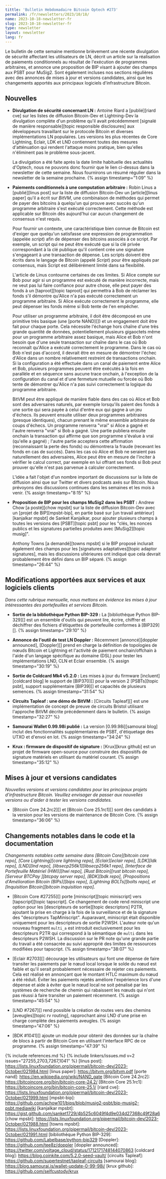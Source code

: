 ```yaml
---
tittle: 'Bulletin Hebdomadaire Bitcoin Optech #273'
permalink: /fr/newsletters/2023/10/18/
name: 2023-10-18-newsletter-fr
slug: 2023-10-18-newsletter-fr
type: newsletter
layout: newsletter
lang: fr
---
```

Le bulletin de cette semaine mentionne brièvement une récente divulgation de sécurité affectant les utilisateurs de LN, décrit un
article sur la réalisation de paiements conditionnels au résultat de l'exécution de programmes arbitraires, et annonce une proposition
de BIP visant à ajouter des champs aux PSBT pour MuSig2. Sont également incluses nos sections régulières avec
des annonces de mises à jour et versions candidates, ainsi que les changements apportés aux principaux logiciels
d'infrastructure Bitcoin.

## Nouvelles

- **Divulgation de sécurité concernant LN :** Antoine Riard a [publié][riard cve] sur les listes de diffusion Bitcoin-Dev et
  Lightning-Dev la divulgation complète d'un problème qu'il avait précédemment [signalé de manière responsable][topic responsible
  disclosures] aux développeurs travaillant sur le protocole Bitcoin et diverses implémentations LN populaires. Les versions les plus
  récentes de Core Lightning, Eclair, LDK et LND contiennent toutes des mesures d'atténuation qui rendent l'attaque moins pratique,
  bien qu'elles n'éliminent pas le problème sous-jacent.

    La divulgation a été faite après la date limite habituelle des actualités d'Optech, nous ne pouvons donc fournir que le lien
    ci-dessus dans la newsletter de cette semaine. Nous fournirons un résumé régulier dans la newsletter de la semaine prochaine.
    {% assign timestamp="1:09" %}

- **Paiements conditionnels à une computation arbitraire :** Robin Linus a [publié][linus post] sur la liste de diffusion Bitcoin-Dev
  un [article][linus paper] qu'il a écrit sur _BitVM_, une combinaison de méthodes qui permet de payer des bitcoins à quelqu'un qui
  prouve avec succès qu'un programme arbitraire s'est exécuté correctement. Cette méthode est applicable sur Bitcoin dès aujourd'hui car
  aucun changement de consensus n'est requis.

    Pour fournir un contexte, une caractéristique bien connue de Bitcoin est d'exiger que quelqu'un satisfasse une expression de
    programmation (appelée _script_) afin de dépenser des bitcoins associés à ce script. Par exemple, un script qui ne peut être exécuté
    que si la clé privée correspondant à la clé publique qu'il contient crée une signature s'engageant à une transaction de
    dépense. Les scripts doivent être écrits dans le langage de Bitcoin (appelé _Script_) pour être appliqués par consensus, mais
    Script est délibérément limité dans sa flexibilité.

    L'article de Linus contourne certaines de ces limites. Si Alice compte sur Bob pour agir si un programme est exécuté de
    manière incorrecte, mais ne veut pas lui faire confiance pour autre chose, elle peut payer des fonds à un [taproot][topic
    taproot] qui permettra à Bob de réclamer les fonds s'il démontre qu'Alice n'a pas exécuté correctement un programme arbitraire.
    Si Alice exécute correctement le programme, elle peut dépenser les fonds même si Bob tente de l'en empêcher.

    Pour utiliser un programme arbitraire, il doit être décomposé en une primitive très basique (une [porte NAND][]) et un engagement
    doit être fait pour chaque porte. Cela nécessite l'échange hors chaîne d'une très grande quantité de données, potentiellement
    plusieurs gigaoctets même pour un programme arbitraire assez basique, mais Alice et Bob n'ont besoin que d'une seule transaction
    sur chaîne dans le cas où Bob reconnaît qu'Alice a exécuté correctement le programme. Dans le cas où Bob n'est pas d'accord,
    il devrait être en mesure de démontrer l'échec d'Alice dans un nombre relativement restreint de transactions onchain. Si la
    configuration a été effectuée dans un canal de paiement entre Alice et Bob, plusieurs programmes peuvent être exécutés à la fois
    en parallèle et en séquence sans aucune trace onchain, à l'exception de la configuration du canal et d'une fermeture mutuelle ou
    forcée où Bob tente de démontrer qu'Alice n'a pas suivi correctement la logique du programme arbitraire.

    BitVM peut être appliqué de manière fiable dans des cas où Alice et Bob sont des adversaires naturels, par exemple lorsqu'ils paient
    des fonds à une sortie qui sera payée à celui d'entre eux qui gagne à un jeu d'échecs. Ils peuvent ensuite utiliser deux programmes
    arbitraires (presque identiques), chacun prenant le même ensemble arbitraire de coups d'échecs. Un programme renverra "vrai" si Alice
    a gagné et l'autre renverra "vrai" si Bob a gagné. Une partie publiera ensuite onchain la transaction qui affirme que son programme
    s'évalue à vrai (qu'elle a gagné) ; l'autre partie acceptera cette affirmation (reconnaissant la perte des fonds) ou démontrera la
    fraude (recevant les fonds en cas de succès). Dans les cas où Alice et Bob ne seraient pas naturellement des adversaires, Alice peut
    être en mesure de l'inciter à vérifier le calcul correct, par exemple en lui offrant ses fonds si Bob peut prouver qu'elle n'est pas
    parvenue à calculer correctement.

    L'idée a fait l'objet d'un nombre important de discussions sur la liste de diffusion ainsi que sur Twitter et divers podcasts axés
    sur Bitcoin. Nous prévoyons des discussions continues dans les semaines et les mois à venir. {% assign timestamp="8:15" %}

- **Proposition de BIP pour les champs MuSig2 dans les PSBT :** Andrew Chow [a posté][chow mpsbt] sur la liste de diffusion Bitcoin-Dev
  avec un [projet de BIP][mpsbt-bip], en partie basé sur [un travail antérieur][kanjalkar mpsbt] de Sanket Kanjalkar, pour ajouter
  plusieurs champs à toutes les versions des [PSBT][topic psbt] pour les "clés, les nonces publics et les signatures partielles
  produites avec [MuSig2][topic musig]".

    Anthony Towns [a demandé][towns mpsbt] si le BIP proposé inclurait également des champs pour les [signatures adaptatives][topic
    adaptor signatures], mais les discussions ultérieures ont indiqué que cela devrait probablement être défini dans un BIP séparé.
    {% assign timestamp="26:44" %}

## Modifications apportées aux services et aux logiciels clients

*Dans cette rubrique mensuelle, nous mettons en évidence les mises à jour
intéressantes des portefeuilles et services Bitcoin.*

- **Sortie de la bibliothèque Python BIP-329 :**
  La [bibliothèque Python BIP-329][] est un ensemble d'outils qui peuvent lire, écrire, chiffrer et déchiffrer des fichiers d'étiquettes
  de portefeuille conformes à [BIP329][]. {% assign timestamp="29:10" %}

- **Annonce de l'outil de test LN Doppler :**
  Récemment [annoncé][doppler announced], [Doppler][] prend en charge la définition de topologies de nœuds Bitcoin et Lightning et
  l'activité de paiement onchain/offchain à l'aide d'un langage spécifique au domaine (DSL) pour tester les implémentations LND, CLN
  et Eclair ensemble. {% assign timestamp="30:19" %}

- **Sortie de Coldcard Mk4 v5.2.0 :**
  Les mises à jour du firmware [incluent][coldcard blog] le support de [BIP370][] pour la version 2 [PSBTs][topic psbt], support
  supplémentaire [BIP39][] et capacités de plusieurs semences. {% assign timestamp="31:54" %}

- **Circuits Tapleaf : une démo de BitVM :**
  [Circuits Tapleaf][] est une implémentation de concept de preuve de circuits Bristol
  utilisant l'approche BitVM décrite précédemment dans le bulletin. {% assign timestamp="32:27" %}

- **Samourai Wallet 0.99.98i publié :**
  La version [0.99.98i][samourai blog] inclut des fonctionnalités supplémentaires de PSBT, d'étiquetage des UTXO
  et d'envoi en lot. {% assign timestamp="34:24" %}

- **Krux : firmware de dispositif de signature :**
  [Krux][krux github] est un projet de firmware open-source pour construire des dispositifs de signature matériels
  en utilisant du matériel courant. {% assign timestamp="35:12" %}

## Mises à jour et versions candidates

*Nouvelles versions et versions candidates pour les principaux projets
d'infrastructure Bitcoin. Veuillez envisager de passer aux nouvelles
versions ou d'aider à tester les versions candidates.*

- [Bitcoin Core 24.2rc2][] et [Bitcoin Core 25.1rc1][] sont des candidats à la version
  pour les versions de maintenance de Bitcoin Core. {% assign timestamp="36:06" %}

## Changements notables dans le code et la documentation

*Changements notables cette semaine dans [Bitcoin Core][bitcoin core repo], [Core
Lightning][core lightning repo], [Eclair][eclair repo], [LDK][ldk repo],
[LND][lnd repo], [libsecp256k1][libsecp256k1 repo], [Interface de Portefeuille
Matériel (HWI)][hwi repo], [Rust Bitcoin][rust bitcoin repo], [Serveur BTCPay
][btcpay server repo], [BDK][bdk repo], [Propositions d'Amélioration Bitcoin (BIPs)][bips repo], [Lightning BOLTs][bolts repo], et
[Inquisition Bitcoin][bitcoin inquisition repo].*

- [Bitcoin Core #27255][] porte [miniscript][topic miniscript] vers [tapscript][topic tapscript]. Ce changement de code rend
  miniscript une option pour les [descripteurs de sortie][topic descriptors] P2TR, ajoutant la prise en charge à la fois
  de la surveillance et de la signature des "descripteurs TapMiniscript". Auparavant, miniscript était
  disponible uniquement pour les descripteurs de sortie P2WSH. L'auteur note qu'un nouveau
  fragment `multi_a` est introduit exclusivement pour les descripteurs P2TR qui
  correspond à la sémantique de `multi` dans les descripteurs P2WSH. La discussion sur le
  PR note qu'une grande partie du travail a été consacrée au suivi approprié des
  limites de ressources modifiées pour tapscript. {% assign timestamp="38:07" %}

- [Eclair #2703][] décourage les utilisateurs qui font une dépense de faire transiter les paiements par
  le nœud local lorsque le solde du nœud est faible et qu'il serait probablement
  nécessaire de rejeter ces paiements. Cela est réalisé en annonçant que le montant HTLC maximum du nœud a été réduit.
  Éviter les paiements rejetés améliore l'expérience lors d'une dépense et aide à éviter
  que le nœud local ne soit pénalisé par les systèmes de recherche de chemin qui rabaissent
  les nœuds qui n'ont pas réussi à faire transiter un paiement récemment. {% assign timestamp="45:54" %}

- [LND #7267][] rend possible la création de routes vers des
  chemins [aveugles][topic rv routing], rapprochant ainsi LND d'une prise en charge complète
  des paiements aveugles. {% assign timestamp="47:06" %}

- [BDK #1041][] ajoute un module pour obtenir des données sur la chaîne de blocs à partir de Bitcoin Core en utilisant l'interface
  RPC de ce programme. {% assign timestamp="47:39" %}

{% include references.md %}
{% include linkers/issues.md v=2 issues="27255,2703,7267,1041" %}
[linus post]: https://lists.linuxfoundation.org/pipermail/bitcoin-dev/2023-October/021984.html
[linus paper]: https://bitvm.org/bitvm.pdf
[porte nand]: https://en.wikipedia.org/wiki/NAND_gate
[Bitcoin Core 24.2rc2]: https://bitcoincore.org/bin/bitcoin-core-24.2/
[Bitcoin Core 25.1rc1]: https://bitcoincore.org/bin/bitcoin-core-25.1/
[riard cve]: https://lists.linuxfoundation.org/pipermail/bitcoin-dev/2023-October/021999.html
[mpsbt-bip]: https://github.com/achow101/bips/blob/musig2-psbt/bip-musig2-psbt.mediawiki
[kanjalkar mpsbt]: https://gist.github.com/sanket1729/4b525c6049f4d9e034d27368c49f28a6
[chow mpsbt]: https://lists.linuxfoundation.org/pipermail/bitcoin-dev/2023-October/021988.html
[towns mpsbt]: https://lists.linuxfoundation.org/pipermail/bitcoin-dev/2023-October/021991.html
[bibliothèque Python BIP-329]: https://github.com/Labelbase/python-bip329
[Doppler]: https://github.com/tee8z/doppler
[doppler announced]: https://twitter.com/voltage_cloud/status/1712171748144070863
[coldcard blog]: https://blog.coinkite.com/5.2.0-seed-vault/
[circuits Tapleaf]: https://github.com/supertestnet/tapleaf-circuits
[samourai blog]: https://blog.samourai.is/wallet-update-0-99-98i/
[krux github]: https://github.com/selfcustody/krux

